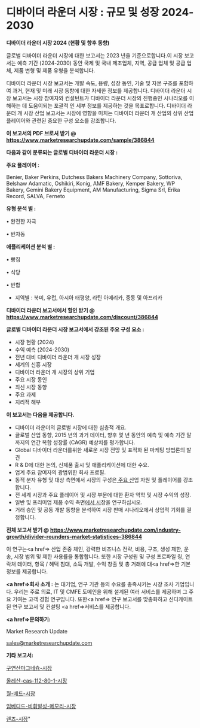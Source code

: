 # 디바이더 라운더 시장 : 규모 및 성장 2024-2030

<strong>디바이더 라운더 시장 2024 (현황 및 향후 동향)</strong>

글로벌 디바이더 라운더 시장에 대한 보고서는 2023 년을 기준으로합니다.이 시장 보고서는 예측 기간 (2024-2030) 동안 국제 및 국내 제조업체, 지역, 공급 업체 및 공급 업체, 제품 변형 및 제품 유형을 분석합니다.

디바이더 라운더 시장 보고서는 개발 속도, 용량, 성장 동인, 기술 및 자본 구조를 포함하여 과거, 현재 및 미래 시장 동향에 대한 자세한 정보를 제공합니다. 디바이더 라운더 시장 보고서는 시장 참여자와 컨설턴트가 디바이더 라운더 시장의 진행중인 시나리오를 이해하는 데 도움이되는 포괄적 인 세부 정보를 제공하는 것을 목표로합니다. 디바이더 라운더 개 시장 산업 보고서는 시장에 영향을 미치는 디바이더 라운더 개 산업의 상위 산업 플레이어와 관련된 중요한 구성 요소를 강조합니다.



<strong>이 보고서의 PDF 브로셔 받기 @ <a href=https://www.marketresearchupdate.com/sample/386844>https://www.marketresearchupdate.com/sample/386844</a></strong>



<strong>다음과 같이 분류되는 글로벌 디바이더 라운더 시장 :</strong>



<strong>주요 플레이어 :</strong>

Benier, Baker Perkins, Dutchess Bakers Machinery Company, Sottoriva, Belshaw Adamatic, Oshikiri, Konig, AMF Bakery, Kemper Bakery, WP Bakery, Gemini Bakery Equipment, AM Manufacturing, Sigma Srl, Erika Record, SALVA, Ferneto



<strong>유형 분석 별 :</strong>

• 완전한 자극

• 반자동



<strong>애플리케이션 분석 별 :</strong>

• 빵집

• 식당

• 반합

<ul>
  <li>지역별 : 북미, 유럽, 아시아 태평양, 라틴 아메리카, 중동 및 아프리카</li>
</ul>


<strong>디바이더 라운더 보고서에서 할인 받기 @ <a href=https://www.marketresearchupdate.com/discount/386844>https://www.marketresearchupdate.com/discount/386844</a></strong>



<strong>글로벌 디바이더 라운더 시장 보고서에서 강조된 주요 구성 요소 :</strong>
<ul>
  <li>시장 현황 (2024)</li>
  <li>수익 예측 (2024-2030)</li>
  <li>전년 대비 디바이더 라운더 개 시장 성장</li>
  <li>세계의 신흥 시장</li>
  <li>디바이더 라운더 개 시장의 상위 기업</li>
  <li>주요 시장 동인</li>
  <li>최신 시장 동향</li>
  <li>주요 과제</li>
  <li>지리적 해부</li>
</ul>


<strong>이 보고서는 다음을 제공합니다.</strong>
<ul>
  <li>디바이더 라운더의 글로벌 시장에 대한 심층적 개요.</li>
  <li>글로벌 산업 동향, 2015 년의 과거 데이터, 향후 몇 년 동안의 예측 및 예측 기간 말까지의 연간 복합 성장률 (CAGR) 예상치를 평가합니다.</li>
  <li>Global 디바이더 라운더를위한 새로운 시장 전망 및 표적화 된 마케팅 방법론의 발견</li>
  <li>R &amp; D에 대한 논의, 신제품 출시 및 애플리케이션에 대한 수요.</li>
  <li>업계 주요 참여자의 광범위한 회사 프로필.</li>
  <li>동적 분자 유형 및 대상 측면에서 시장의 구성은<a href=> 주요 산</a>업 자원 및 플레이어를 강조합니다.</li>
  <li>전 세계 시장과 주요 플레이어 및 시장 부문에 대한 환자 역학 및 시장 수익의 성장.</li>
  <li>일반 및 프리미엄 제품 수익 측면<a href=>에서 시</a>장을 연구하십시오.</li>
  <li>거래 승인 및 공동 개발 동향을 분석하여 시장 판매 시나리오에서 상업적 기회를 결정합니다.</li>
</ul>



<strong>전체 보고서 받기 @ <a href=https://www.marketresearchupdate.com/industry-growth/divider-rounders-market-statistices-386844>https://www.marketresearchupdate.com/industry-growth/divider-rounders-market-statistices-386844</a></strong>

이 연구는<a href=> 산업 존중</a> 체인, 강력한 비즈니스 전략, 비용, 구조, 생성 제한, 운송, 시장 범위 및 제한 사용률을 통합합니다. 또한 시장 구성원 및 구성 프로파일 링, 연락처 데이터, 항목 / 혜택 침대, 소득 개발, 수익 창출 및 총 거래에 대<a href=>한 기본 </a>정보를 제공합니다.



<strong><a href=>회사 소</a>개 :</strong>
는 대기업, 연구 기관 등의 수요를 충족시키는 시장 조사 기업입니다. 우리는 주로 의료, IT 및 CMFE 도메인을 위해 설계된 여러 서비스를 제공하며 그 주요 기여는 고객 경험 연구입니다. 또한<a href=> 연구 보</a>고서를 맞춤화하고 신디케이트 된 연구 보고서 및 컨설팅 <a href=>서비스</a>를 제공합니다.



<strong><a href=>문의하기:</a></strong>

Market Research Update

sales@marketresearchupdate.com



<strong>기타 보고서:</strong>

<a href=https://www.linkedin.com/pulse/구연산마그네슘-시장-진입-전략-및-위험-평가2029년-consumer-connection-chronicles-24-/>구연산마그네슘-시장</a>

<a href=https://www.linkedin.com/pulse/올레산-cas-112-80-1-시장-동향-및-성장-전망-analytics-avenue-adventures-24-ana-upmaf/>올레산-cas-112-80-1-시장</a>

<a href=https://www.linkedin.com/pulse/월-베드-시장-동향-및-성장-전망-trend-tracking-tips-360-analysis-wzjrf/>월-베드-시장</a>

<a href=https://www.linkedin.com/pulse/임베디드-비휘발성-메모리-시장-세분화-연구-및-목표-고객2030년-xv4df/>임베디드-비휘발성-메모리-시장</a>

<a href=https://www.linkedin.com/pulse/렌즈-시장-규모-및-성장-2023-trend-tracking-tips-360-analysis-w8o3f/>렌즈-시장</a>"
